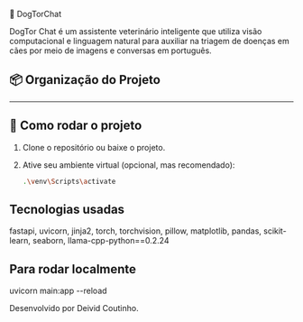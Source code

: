  🐶 DogTorChat

DogTor Chat é um assistente veterinário inteligente que utiliza visão computacional e linguagem natural para auxiliar na triagem de doenças em cães por meio de imagens e conversas em português.

## 📦 Organização do Projeto


---

## 🚀 Como rodar o projeto

1. Clone o repositório ou baixe o projeto.
2. Ative seu ambiente virtual (opcional, mas recomendado):

   ```bash
   .\venv\Scripts\activate

## Tecnologias usadas

fastapi, uvicorn, jinja2, torch, torchvision, pillow, matplotlib, pandas, scikit-learn, seaborn, llama-cpp-python==0.2.24

## Para rodar localmente

uvicorn main:app --reload

Desenvolvido por Deivid Coutinho.